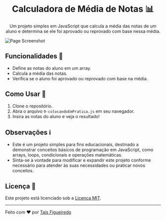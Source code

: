 <!-- Título do Projeto -->
<h1 align="center">Calculadora de Média de Notas 📊</h1>

<!-- Descrição do Projeto -->
<p align="center">Um projeto simples em JavaScript que calcula a média das notas de um aluno e determina se ele foi aprovado ou reprovado com base nessa média.</p>

<!-- Imagem ou Gif -->
![Page Screenshot]([https://photos.app.goo.gl/Zeam5hQJ91zRjXh58](https://lh3.googleusercontent.com/pw/ABLVV85hPJpxl3NffCyUnjAVKCDYQcQNZHyJNrsyn8XOl4rVHQu2TLjcZEljEoG7_OeIm3ZqmWx7CG6AhnVxeFHoXWxkiISYXKCUsMK7HQaItJVDZl5dPhrGSaeQ2AiyPwgn42T--ePwG3OTwsmt9nSm5x5ZFAj6FMDNz1JAsLKCtLqsVPBZI-n76kWnNpC1GHBWe2H5CQ_DPJuo8pIVVw4sc6Z8iTqTClNEpYo3UZ6t8KSIP2I1xfAw0ycCHxAX5G1qqDnSOThN8KYrSAtVSQTjIw7yDFx-33OVoSAsFsMAhAm-T8EZlA5SjOeqrsXuJLhKMoV03pttp6RXQPGD2mVSF8wmBxc-RHtHbhEPgr31nzdI97pEvIeWP98bu8mJ6BdA8rStrnRYOZTW8VV7B-k0chm_Mj0wMYPJQqqzWjlppZLPU8MmQV0lAC7Ntl6VvaHhJVMALf0fWx2f2EZp-pqBLTB8hYUqKpbpVGMwPWc9xn0bWNRNl2NEfYUncZeKu67l0X6cTi2vLFsmuj9OnxsIYurc9zKFolWVF1j7dUBRBhDg4t4oAIDTyVqZJjKJqVO8_8JWeZwo5n8_EukHUjaV7OS2ywN31drLw5aF_mIb7JUo_5V1K8W8wwaTz_S-6C54ci94ZUQacZbaaddxQkChMx7W27nL0zYrHsKs6-oiOhVwx99kMmHlruZ9f5kqxprgoHqwBQC83QzeFNod70mkUOLzHA1NRJRlDCq_qNngtH_x0sSk17Er2K_hQZzEGD-22wxhDkS10M5QnC3md02wZiebowrEdVOw5fAKP_XffuEgsTSiPNX8IdydulooaXHIyyqkwHStdAjMarml5aBsnDjGYYy9XUmXnBcBsMiHT4Oc9jcU_6JF169zOk-N4eDFgQWJXjiBwKUYr5erPiKEqykeJpWnJrK61Ayk87NUZQvI8NcargLTaWdcLfM7Ss144-mcBDSYFmyEHXi990xyWgl7NQhThuQ4skWSwUvBIeVTJdpJDkrl=w456-h714-no?authuser=0)https://lh3.googleusercontent.com/pw/ABLVV85hPJpxl3NffCyUnjAVKCDYQcQNZHyJNrsyn8XOl4rVHQu2TLjcZEljEoG7_OeIm3ZqmWx7CG6AhnVxeFHoXWxkiISYXKCUsMK7HQaItJVDZl5dPhrGSaeQ2AiyPwgn42T--ePwG3OTwsmt9nSm5x5ZFAj6FMDNz1JAsLKCtLqsVPBZI-n76kWnNpC1GHBWe2H5CQ_DPJuo8pIVVw4sc6Z8iTqTClNEpYo3UZ6t8KSIP2I1xfAw0ycCHxAX5G1qqDnSOThN8KYrSAtVSQTjIw7yDFx-33OVoSAsFsMAhAm-T8EZlA5SjOeqrsXuJLhKMoV03pttp6RXQPGD2mVSF8wmBxc-RHtHbhEPgr31nzdI97pEvIeWP98bu8mJ6BdA8rStrnRYOZTW8VV7B-k0chm_Mj0wMYPJQqqzWjlppZLPU8MmQV0lAC7Ntl6VvaHhJVMALf0fWx2f2EZp-pqBLTB8hYUqKpbpVGMwPWc9xn0bWNRNl2NEfYUncZeKu67l0X6cTi2vLFsmuj9OnxsIYurc9zKFolWVF1j7dUBRBhDg4t4oAIDTyVqZJjKJqVO8_8JWeZwo5n8_EukHUjaV7OS2ywN31drLw5aF_mIb7JUo_5V1K8W8wwaTz_S-6C54ci94ZUQacZbaaddxQkChMx7W27nL0zYrHsKs6-oiOhVwx99kMmHlruZ9f5kqxprgoHqwBQC83QzeFNod70mkUOLzHA1NRJRlDCq_qNngtH_x0sSk17Er2K_hQZzEGD-22wxhDkS10M5QnC3md02wZiebowrEdVOw5fAKP_XffuEgsTSiPNX8IdydulooaXHIyyqkwHStdAjMarml5aBsnDjGYYy9XUmXnBcBsMiHT4Oc9jcU_6JF169zOk-N4eDFgQWJXjiBwKUYr5erPiKEqykeJpWnJrK61Ayk87NUZQvI8NcargLTaWdcLfM7Ss144-mcBDSYFmyEHXi990xyWgl7NQhThuQ4skWSwUvBIeVTJdpJDkrl=w456-h714-no?authuser=0)

<!-- Funcionalidades -->
## Funcionalidades 🚀

- Define as notas do aluno em um array.
- Calcula a média das notas.
- Verifica se o aluno foi aprovado ou reprovado com base na média.

<!-- Como Usar -->
## Como Usar 📝

1. Clone o repositório.
2. Abra o arquivo `9-colocandoEmPratica.js` em seu navegador.
3. Insira as notas do aluno e veja o resultado!

<!-- Observações -->
## Observações ℹ️

- Este é um projeto simples para fins educacionais, destinado a demonstrar conceitos básicos de programação em JavaScript, como arrays, loops, condicionais e operações matemáticas.
- Sinta-se à vontade para modificar e expandir este projeto conforme necessário para atender às suas necessidades ou praticar novos conceitos.

<!-- Licença -->
## Licença 📜

Este projeto está licenciado sob a [Licença MIT](LICENSE).

---

Feito com ❤️ por [Tais Figueiredo](https://github.com/TaisBF)
